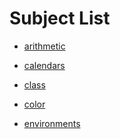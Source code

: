 Subject List
============

- <a href = "./subj.md#arithmetic">arithmetic</a>

- <a href = "./subj.md#calendars">calendars</a>

- <a href = "./subj.md#class">class</a>

- <a href = "./subj.md#color">color</a>

- <a href = "./subj.md#environments">environments</a>

